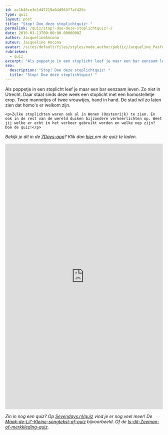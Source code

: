 ```yaml
---
id: ac1b46ce3e1d47219a04d963f7af426c
type: quiz
layout: post
title: "Stop! Doe deze stoplichtquiz! "
permalink: /quiz/stop!-doe-deze-stoplichtquiz!-/
date: 2016-03-13T00:00:00.0000000Z
author: JacquelineAncona
auteur: Jacqueline Ancona
avatar: /sites/default/files/styles/node_author/public/Jacqueline_Pasfoto.jpg?itok=RPZ_0CZG
rubrieken:
  - quiz
excerpt: "Als poppetje in een stoplicht leef je maar een bar eenzaam leven. Zo niet in Utrecht. Daar staat sinds deze week een stoplicht met een homostelletje erop. Twee mannetjes of twee vrouwtjes, hand in hand. De stad wil zo laten zien dat homo's er welkom zijn.   "
seo:
  description: "Stop! Doe deze stoplichtquiz! "
  title: "Stop! Doe deze stoplichtquiz! "
---
```

Als poppetje in een stoplicht leef je maar een bar eenzaam leven. Zo niet in Utrecht. Daar staat sinds deze week een stoplicht met een homostelletje erop. Twee mannetjes of twee vrouwtjes, hand in hand. De stad wil zo laten zien dat homo's er welkom zijn.   

    <p>Zulke stoplichten waren ook al in Wenen (Oostenrijk) te zien. En ook in de rest van de wereld duiken bijzondere verkeerlichten op. Weet jij welke er echt in het verkeer gebruikt worden en welke nep zijn? Doe de quiz!</p>
<p><em>Bekijk je dit in de <a href="/app">7Days-app</a>? Klik dan <a href="/quiz/stop-doe-deze-stoplichtquiz">hier </a>om de quiz te laden.</em></p>
<p><iframe border="none" frameborder="0" height="850px" id="quizWidget-186585" src="https://www.boombox.com/widget/quiz/fi9xdWl6emVzLzE4NjU4NQ" width="100%"></iframe></p><p><em>Zin in nog een quiz? Op <a href="/quiz">Sevendays.nl/quiz</a> vind je er nog veel meer! De <a href="/quiz/de-grote-maak-de-songtekst-van-lil-kleine-af-quiz">Maak-de-Lil'-Kleine-songtekst-af-quiz</a> bijvoorbeeld. Of de <a href="/quiz/quiz-dit-zeeman-merkkleding">Is-dit-Zeeman-of-merkkleding-quiz</a>.</em></p>  
